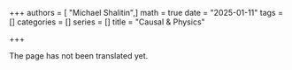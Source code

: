 +++
authors = [ "Michael Shalitin",]
math = true
date = "2025-01-11"
tags = []
categories = []
series = []
title = "Causal & Physics"

+++

The page has not been translated yet.